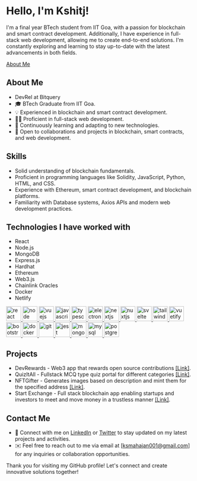 # Hello, I'm Kshitj!

I'm a final year BTech student from IIT Goa, with a passion for blockchain and smart contract development. Additionally, I have experience in full-stack web development, allowing me to create end-to-end solutions. I'm constantly exploring and learning to stay up-to-date with the latest advancements in both fields. 

<a href='https://ksaboy.notion.site/Kshitij-Mahajan-fc1b6ee712eb4fe2b5b8ecba5bb65804?pvs=4'>About Me</a>

## About Me

- DevRel at Bitquery
- 🎓 BTech Graduate from IIT Goa.
- 💡 Experienced in blockchain and smart contract development.
- 👨‍💻 Proficient in full-stack web development.
- 🌱 Continuously learning and adapting to new technologies.
- 🤝 Open to collaborations and projects in blockchain, smart contracts, and web development.

## Skills

- Solid understanding of blockchain fundamentals.
- Proficient in programming languages like Solidity, JavaScript, Python, HTML, and CSS.
- Experience with Ethereum, smart contract development, and blockchain platforms.
- Familiarity with Database systems, Axios APIs and modern web development practices.

## Technologies I have worked with
 - React
 - Node.js
 - MongoDB
 - Express.js
 - Hardhat
 - Ethereum
 - Web3.js
 - Chainlink Oracles
 - Docker
 - Netlify

<p align="left">
<a href="https://reactjs.org/" target="_blank"> <img src="https://upload.wikimedia.org/wikipedia/commons/a/a7/React-icon.svg" alt="react" width="40" height="40"/> </a>
<a href="https://nodejs.org/" target="_blank"> <img src="https://upload.wikimedia.org/wikipedia/commons/d/d9/Node.js_logo.svg" alt="node" width="40" height="40"/> </a>
<a href="https://vuejs.org/" target="_blank"> <img src="https://upload.wikimedia.org/wikipedia/commons/9/95/Vue.js_Logo_2.svg" alt="vuejs" width="40" height="40"/> </a>
<a href="https://developer.mozilla.org/en-US/docs/Web/JavaScript" target="_blank"> <img src="https://upload.wikimedia.org/wikipedia/commons/6/6a/JavaScript-logo.png" alt="javascript" width="40" height="40"/> </a>
<a href="https://www.typescriptlang.org/" target="_blank"> <img src="https://upload.wikimedia.org/wikipedia/commons/4/4c/Typescript_logo_2020.svg" alt="typescript" width="40" height="40"/> </a>
<a href="https://www.electronjs.org/" target="_blank"> <img src="https://upload.wikimedia.org/wikipedia/commons/9/91/Electron_Software_Framework_Logo.svg" alt="electron" width="40" height="40"/> </a>
<a href="https://nextjs.org/" target="_blank"> <img src="https://www.rlogical.com/wp-content/uploads/2021/08/Rlogical-Blog-Images-thumbnail.png" alt="nextjs" width="40" height="40"/> </a>
<a href="https://nuxtjs.org/" target="_blank"> <img src="https://www.vectorlogo.zone/logos/nuxtjs/nuxtjs-icon.svg" alt="nuxtjs" width="40" height="40"/> </a>
<a href="https://svelte.dev" target="_blank"> <img src="https://upload.wikimedia.org/wikipedia/commons/1/1b/Svelte_Logo.svg" alt="svelte" width="40" height="40"/> </a>
<a href="https://tailwindcss.com/" target="_blank"> <img src="https://www.vectorlogo.zone/logos/tailwindcss/tailwindcss-icon.svg" alt="tailwind" width="40" height="40"/> </a>
<a href="https://vuetifyjs.com/en/" target="_blank"> <img src="https://bestofjs.org/logos/vuetify.svg" alt="vuetify" width="40" height="40"/> </a> <a href="https://www.mongodb.com/" target="_blank">
<a href="https://getbootstrap.com" target="_blank"> <img src="https://upload.wikimedia.org/wikipedia/commons/b/b2/Bootstrap_logo.svg" alt="bootstrap" width="40" height="40"/> </a>
</a> <a href="https://www.docker.com/" target="_blank"> <img src="https://www.docker.com/wp-content/uploads/2022/03/vertical-logo-monochromatic.png" alt="docker" width="40" height="40"/> </a>
<a href="https://git-scm.com/" target="_blank"> <img src="https://www.vectorlogo.zone/logos/git-scm/git-scm-icon.svg" alt="git" width="40" height="40"/> </a>
<a href="https://jestjs.io" target="_blank"> <img src="https://www.vectorlogo.zone/logos/jestjsio/jestjsio-icon.svg" alt="jest" width="40" height="40"/> </a>
<a href="https://www.mongodb.com/" target="_blank"> <img src="https://w7.pngwing.com/pngs/63/19/png-transparent-mongodb-database-nosql-postgresql-mongo-text-logo-business-thumbnail.png" alt="mongodb" width="40" height="40"/> </a>
<a href="https://www.mysql.com/" target="_blank"> <img src="https://upload.wikimedia.org/wikipedia/commons/0/0a/MySQL_textlogo.svg" alt="mysql" width="40" height="40"/> </a>
<a href="https://www.postgresql.org" target="_blank"> <img src="https://upload.wikimedia.org/wikipedia/commons/2/29/Postgresql_elephant.svg" alt="postgresql" width="40" height="40"/> </a></p>

## Projects

- DevRewards - Web3 app that rewards open source contributions [[Link]](https://devrewards.vercel.app/).
- QuizItAll - Fullstack MCQ type quiz portal for different categories [[Link]](https://devrewards.vercel.app/).
- NFTGifter - Generates images based on description and mint them for the specified address [[Link]](https://nftgifter.netlify.app/).
-  Start Exchange - Full stack blockchain app enabling startups and investors to meet and move money in a trustless manner [[Link]](https://startexchange.netlify.app/).

## Contact Me

- 🔗 Connect with me on [LinkedIn](https://www.linkedin.com/in/kshitij-mahajan-61a593205/)  or [Twitter](https://twitter.com/Kshitij007527) to stay updated on my latest projects and activities.
- ✉️ Feel free to reach out to me via email at [ksmahajan001@gmail.com] for any inquiries or collaboration opportunities.

Thank you for visiting my GitHub profile! Let's connect and create innovative solutions together!
